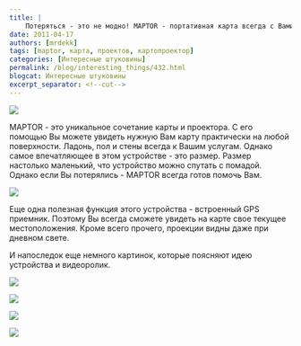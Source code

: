 ```yaml
---
title: |
    Потеряться - это не модно! MAPTOR - портативная карта всегда с Вами!
date: 2011-04-17
authors: [mrdekk]
tags: [maptor, карта, проектов, картопроектор]
categories: [Интересные штуковины]
permalink: /blog/interesting_things/432.html
blogcat: Интересные штуковины
excerpt_separator: <!--cut-->
---
```



![](http://itw66.ru/uploads/images/00/00/01/2011/04/17/8f5c99.jpg)


MAPTOR - это уникальное сочетание карты и проектора. С его помощью Вы можете увидеть нужную Вам карту практически на любой поверхности. Ладонь, пол и стены всегда к Вашим услугам. Однако самое впечатляющее в этом устройстве - это размер. Размер настолько маленький, что устройство можно спутать с помадой. Однако если Вы потерялись - MAPTOR всегда готов помочь Вам. 


<!--cut-->



![](http://itw66.ru/uploads/images/00/00/01/2011/04/17/7b1d62.png)


Еще одна полезная функция этого устройства - встроенный GPS приемник. Поэтому Вы всегда сможете увидеть на карте свое текущее местоположения. Кроме всего прочего, проекции видны даже при дневном свете.

И напоследок еще немного картинок, которые поясняют идею устройства и видеоролик.


![](http://itw66.ru/uploads/images/00/00/01/2011/04/17/16d9a2.png)


![](http://itw66.ru/uploads/images/00/00/01/2011/04/17/31fb47.png)


![](http://itw66.ru/uploads/images/00/00/01/2011/04/17/6e237b.png)


![](http://itw66.ru/uploads/images/00/00/01/2011/04/17/fb8373.jpg)


<object width="640" height="390"><param name="movie" value="http://www.youtube.com/v/FH6jVJiXBok&hl=en_US&feature=player_embedded&version=3"></param><param name="allowFullScreen" value="true"></param><param name="allowScriptAccess" value="always"></param><embed src="http://www.youtube.com/v/FH6jVJiXBok&hl=en_US&feature=player_embedded&version=3" type="application/x-shockwave-flash" allowfullscreen="true" allowScriptAccess="always" width="640" height="390"></embed></object>
